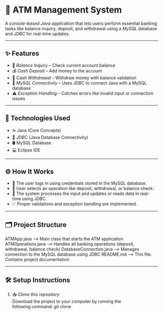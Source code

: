 # 🏦 ATM Management System

A *console-based Java application* that lets users perform essential banking tasks like balance inquiry, deposit, and withdrawal using a *MySQL* database and *JDBC* for real-time updates.

---

## ✨ Features

- 🧾 *Balance Inquiry* – Check current account balance
- 💰 *Cash Deposit* – Add money to the account
- 🏧 *Cash Withdrawal* – Withdraw money with balance validation
- 🔌 *MySQL Connectivity* – Uses JDBC to connect Java with a MySQL database
- ⚠ *Exception Handling* – Catches errors like invalid input or connection issues

---

## 🔧 Technologies Used

- ☕ Java (Core Concepts)
- 🔗 JDBC (Java Database Connectivity)
- 🛢 MySQL Database
- 💻 Eclipse IDE

---

## ⚙ How It Works

- 🔐 The user logs in using credentials stored in the MySQL database.
- 🧾 User selects an operation like deposit, withdrawal, or balance check.
- 🔄 The system processes the input and updates or reads data in real-time using JDBC.
- ✅ Proper validations and exception handling are implemented.

---

## 🗂 Project Structure

ATMApp.java              --> Main class that starts the ATM application
ATMOperations.java       --> Handles all banking operations (deposit, withdrawal, balance check)
DatabaseConnection.java  --> Manages connection to the MySQL database using JDBC
README.md                --> This file. Contains project documentation

---

## 🛠 Setup Instructions

1. 📥 *Clone this repository*  
   Download the project to your computer by running the following command:
   git clone
   
